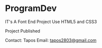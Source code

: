 # ProgramDev
IT's A Font End Project
Use HTML5 and CSS3

Project Published 

Contact:
Tapos
Email: tapos2803@gmail.com
